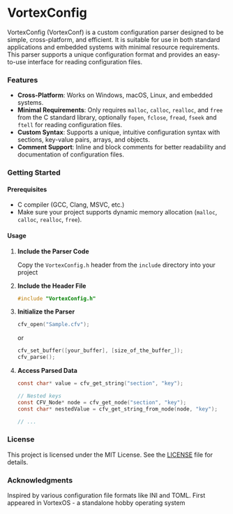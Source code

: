 # VortexConfig

VortexConfig (VortexConf) is a custom configuration parser designed to be simple, cross-platform, and efficient.
It is suitable for use in both standard applications and embedded systems with minimal resource requirements.
This parser supports a unique configuration format and provides an easy-to-use interface for reading configuration files.

### Features

- **Cross-Platform**: Works on Windows, macOS, Linux, and embedded systems.
- **Minimal Requirements**: Only requires `malloc`, `calloc`, `realloc`, and `free` from the C standard library, optionally `fopen`, `fclose`, `fread`, `fseek` and `ftell` for reading configuration files.
- **Custom Syntax**: Supports a unique, intuitive configuration syntax with sections, key-value pairs, arrays, and objects.
- **Comment Support**: Inline and block comments for better readability and documentation of configuration files.

### Getting Started

#### Prerequisites

- C compiler (GCC, Clang, MSVC, etc.)
- Make sure your project supports dynamic memory allocation (`malloc`, `calloc`, `realloc`, `free`).

#### Usage

1. **Include the Parser Code**

   Copy the `VortexConfig.h` header from the `include` directory into your project

2. **Include the Header File**

	```c
	#include "VortexConfig.h"
	```

3. **Initialize the Parser**

	```c
	cfv_open("Sample.cfv");
	```

	or

	```c
	cfv_set_buffer([your_buffer], [size_of_the_buffer_]);
	cfv_parse();
	```

4. **Access Parsed Data**

	```c
	const char* value = cfv_get_string("section", "key");

	// Nested keys
	const CFV_Node* node = cfv_get_node("section", "key");
	const char* nestedValue = cfv_get_string_from_node(node, "key");

	// ...
	```

### License
This project is licensed under the MIT License. See the [LICENSE](LICENSE) file for details.

### Acknowledgments
Inspired by various configuration file formats like INI and TOML. First appeared in VortexOS - a standalone hobby operating system